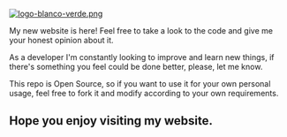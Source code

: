 [![logo-blanco-verde.png](https://i.postimg.cc/xjWv2qsL/logo-blanco-verde.png)](https://postimg.cc/3WF4jrQw)

My new website is here! Feel free to take a look to the code and give me your honest opinion about it.

As a developer I'm constantly looking to improve and learn new things, if there's something you feel could be done better, please, let me know.

This repo is Open Source, so if you want to use it for your own personal usage, feel free to fork it and modify according to your own requirements.

## Hope you enjoy visiting my website.